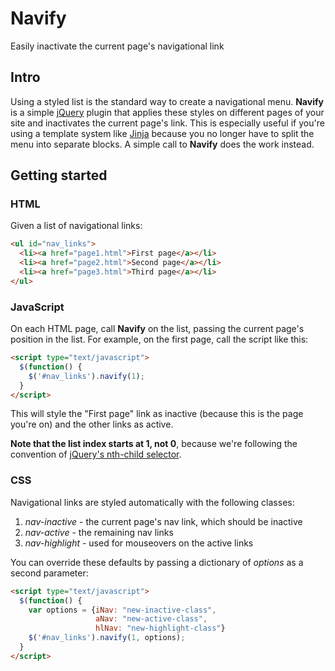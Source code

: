 # Navify
Easily inactivate the current page's navigational link
## Intro
Using a styled list is the standard way to create a navigational menu. **Navify** is a simple [jQuery](http://jquery.com/) plugin that applies these styles on different pages of your site and inactivates the current page's link. This is especially useful if you're using a template system like [Jinja](http://jinja.pocoo.org/) because you no longer have to split the menu into separate blocks. A simple call to **Navify** does the work instead. 

## Getting started 
### HTML
Given a list of navigational links: 

```html
<ul id="nav_links">
  <li><a href="page1.html">First page</a></li>
  <li><a href="page2.html">Second page</a></li>
  <li><a href="page3.html">Third page</a></li>
</ul>
```

### JavaScript
On each HTML page, call **Navify** on the list, passing the current page's position in the list. For example, on the first page, call the script like this: 

```html
<script type="text/javascript">
  $(function() {
    $('#nav_links').navify(1);
  }
</script>
```

This will style the "First page" link as inactive (because this is the page you're on) and the other links as active. 

**Note that the list index starts at 1, not 0**, because we're following the convention of [jQuery's nth-child selector](http://api.jquery.com/nth-child-selector/). 

### CSS

Navigational links are styled automatically with the following classes: 

1. _nav-inactive_ - the current page's nav link, which should be inactive
2. _nav-active_ - the remaining nav links
3. _nav-highlight_ - used for mouseovers on the active links

You can override these defaults by passing a dictionary of _options_ as a second parameter: 

```html
<script type="text/javascript">
  $(function() {
    var options = {iNav: "new-inactive-class", 
                   aNav: "new-active-class", 
                   hlNav: "new-highlight-class"}
    $('#nav_links').navify(1, options);
  }
</script>
```
